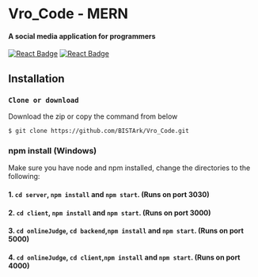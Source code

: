 # Vro_Code - MERN
#### A social media application for programmers
[![React Badge](http://img.shields.io/badge/Powered%20By-React-blue?style=for-the-badge&logo=react)](https://reactjs.org/)
[![React Badge](http://img.shields.io/badge/Backend%20-Node-blue?style=for-the-badge&logo=node)](https://reactjs.org/)

## Installation
### `Clone or download`
Download the zip or copy the command from below
``` terminal
$ git clone https://github.com/BISTArk/Vro_Code.git
```
### npm install (Windows)
Make sure you have node and npm installed, change the directories to the following:
#### 1. `cd server`,  `npm install` and  `npm start`. (Runs on port 3030)
#### 2. `cd client`, `npm install` and `npm start`. (Runs on port 3000)
#### 3. `cd onlineJudge`, `cd backend`,`npm install` and `npm start`. (Runs on port 5000)
#### 4. `cd onlineJudge`, `cd client`,`npm install` and `npm start`. (Runs on port 4000)


